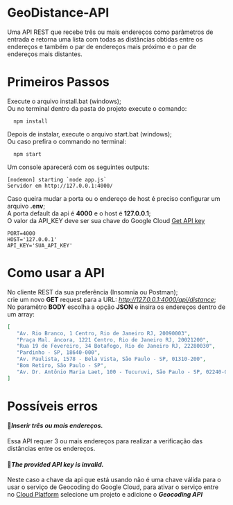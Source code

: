 # GeoDistance-API
 Uma API REST que recebe três ou mais endereços como parâmetros de entrada e retorna uma lista com todas as distâncias obtidas entre os endereços e também o par de endereços mais próximo e o par de endereços mais distantes.

# Primeiros Passos
 Execute o arquivo install.bat (windows);</br>
 Ou no terminal dentro da pasta do projeto execute o comando:
```
  npm install
```

 Depois de instalar, execute o arquivo start.bat (windows);</br>
 Ou caso prefira o commando no terminal:
```
  npm start
```

 Um console aparecerá com os seguintes outputs:
 ```
[nodemon] starting `node app.js`
 Servidor em http://127.0.0.1:4000/
 ```

 Caso queira mudar a porta ou o endereço de host é preciso configurar um arquivo <b>.env</b>;</br>
 A porta default da api é <b>4000</b> e o host é <b>127.0.0.1</b>;</br>
 O valor da API_KEY deve ser sua chave do Google Cloud <a href='https://developers.google.com/maps/documentation/geocoding/get-api-key'>Get API key</a>

 ```
PORT=4000
HOST='127.0.0.1'
API_KEY='SUA_API_KEY'
 ```

# Como usar a API
 No cliente REST da sua preferência (Insomnia ou Postman);</br>
 crie um novo <b>GET</b> request para a URL: <i>http://127.0.0.1:4000/api/distance</i>;</br>
 No paramêtro <b>BODY</b> escolha a opção <b>JSON</b> e insira os endereços dentro de um array:
 ```json
 [
	"Av. Rio Branco, 1 Centro, Rio de Janeiro RJ, 20090003",
	"Praça Mal. âncora, 1221 Centro, Rio de Janeiro RJ, 20021200",
	"Rua 19 de Fevereiro, 34 Botafogo, Rio de Janeiro RJ, 22280030",
	"Pardinho - SP, 18640-000",
	"Av. Paulista, 1578 - Bela Vista, São Paulo - SP, 01310-200",
	"Bom Retiro, São Paulo - SP",
	"Av. Dr. Antônio Maria Laet, 100 - Tucuruvi, São Paulo - SP, 02240-000"
]
 ```

 # Possíveis erros
  <h4>🐞<i>Inserir três ou mais endereços.</i></h4>
 Essa API requer 3 ou mais endereços para realizar a verificação das distâncias entre os endereços.</br>
  <h4>🐞<i>The provided API key is invalid.</i></h4>
 Neste caso a chave da api que está usando não é uma chave válida para o usar o serviço de Geocoding do Google Cloud, para ativar o serviço entre no <a href='https://console.cloud.google.com/google/maps-apis/api-list'>Cloud Platform</a> selecione um projeto e adicione o <i><b>Geocoding API</b></i>